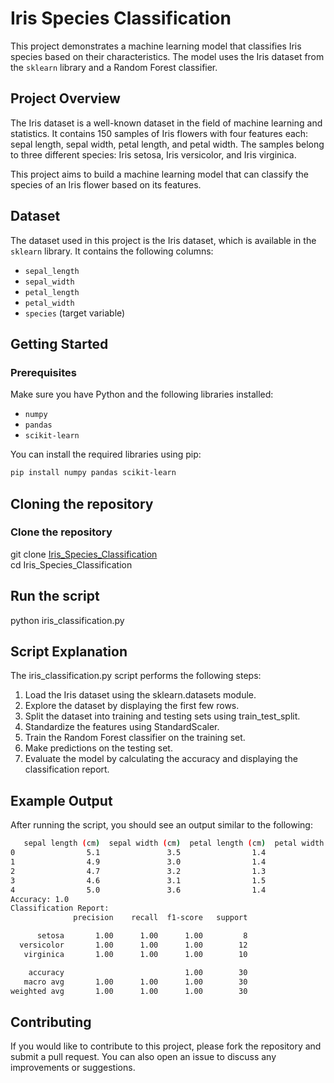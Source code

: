 # Iris Species Classification

This project demonstrates a machine learning model that classifies Iris species based on their characteristics. The model uses the Iris dataset from the `sklearn` library and a Random Forest classifier.

## Project Overview

The Iris dataset is a well-known dataset in the field of machine learning and statistics. It contains 150 samples of Iris flowers with four features each: sepal length, sepal width, petal length, and petal width. The samples belong to three different species: Iris setosa, Iris versicolor, and Iris virginica.

This project aims to build a machine learning model that can classify the species of an Iris flower based on its features.

## Dataset

The dataset used in this project is the Iris dataset, which is available in the `sklearn` library. It contains the following columns:
- `sepal_length`
- `sepal_width`
- `petal_length`
- `petal_width`
- `species` (target variable)

## Getting Started

### Prerequisites

Make sure you have Python and the following libraries installed:
- `numpy`
- `pandas`
- `scikit-learn`

You can install the required libraries using pip:

```sh
pip install numpy pandas scikit-learn
```

## Cloning the repository

### Clone the repository

git clone [Iris_Species_Classification](https://github.com/cleverson0803/Iris_Species_Classification.git) </br>
cd Iris_Species_Classification

## Run the script
python iris_classification.py

## Script Explanation
The iris_classification.py script performs the following steps:

1. Load the Iris dataset using the sklearn.datasets module.</br>
2. Explore the dataset by displaying the first few rows.</br>
3. Split the dataset into training and testing sets using train_test_split.</br>
4. Standardize the features using StandardScaler.</br>
5. Train the Random Forest classifier on the training set.</br>
6. Make predictions on the testing set.</br>
7. Evaluate the model by calculating the accuracy and displaying the classification report.</br>

## Example Output
After running the script, you should see an output similar to the following:
```sh
   sepal length (cm)  sepal width (cm)  petal length (cm)  petal width (cm)  species
0                5.1               3.5                1.4               0.2        0
1                4.9               3.0                1.4               0.2        0
2                4.7               3.2                1.3               0.2        0
3                4.6               3.1                1.5               0.2        0
4                5.0               3.6                1.4               0.2        0
Accuracy: 1.0
Classification Report:
              precision    recall  f1-score   support

      setosa       1.00      1.00      1.00         8
  versicolor       1.00      1.00      1.00        12
   virginica       1.00      1.00      1.00        10

    accuracy                           1.00        30
   macro avg       1.00      1.00      1.00        30
weighted avg       1.00      1.00      1.00        30
```

## Contributing
If you would like to contribute to this project, please fork the repository and submit a pull request. You can also open an issue to discuss any improvements or suggestions.
